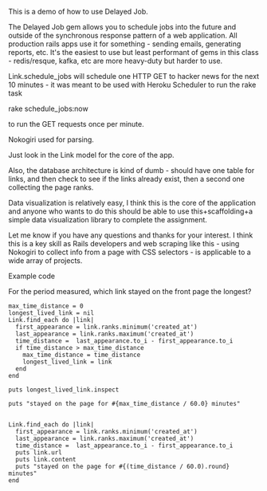 This is a demo of how to use Delayed Job.

The Delayed Job gem allows you to schedule jobs into the future and outside of the synchronous response pattern of a web application. All production rails apps use it for something - sending emails, generating reports, etc. It's the easiest to use but least performant of gems in this class - redis/resque, kafka, etc are more heavy-duty but harder to use.

Link.schedule_jobs will schedule one HTTP GET to hacker news for the next 10 minutes - it was meant to be used with Heroku Scheduler to run the rake task 

rake schedule_jobs:now

to run the GET requests once per minute.

Nokogiri used for parsing.

Just look in the Link model for the core of the app.

Also, the database architecture is kind of dumb - should have one table for links, and then check to see if the links already exist, then a second one collecting the page ranks.

Data visualization is relatively easy, I think this is the core of the application and anyone who wants to do this should be able to use this+scaffolding+a simple data visualization library to complete the assignment.

Let me know if you have any questions and thanks for your interest. I think this is a key skill as Rails developers and web scraping like this - using Nokogiri to collect info from a page with CSS selectors - is applicable to a wide array of projects.

Example code

For the period measured, which link stayed on the front page the longest?
```
max_time_distance = 0
longest_lived_link = nil
Link.find_each do |link|
  first_appearance = link.ranks.minimum('created_at')
  last_appearance = link.ranks.maximum('created_at')
  time_distance =  last_appearance.to_i - first_appearance.to_i
  if time_distance > max_time_distance
    max_time_distance = time_distance 
    longest_lived_link = link
  end
end

puts longest_lived_link.inspect

puts "stayed on the page for #{max_time_distance / 60.0} minutes"


Link.find_each do |link|
  first_appearance = link.ranks.minimum('created_at')
  last_appearance = link.ranks.maximum('created_at')
  time_distance =  last_appearance.to_i - first_appearance.to_i
  puts link.url
  puts link.content
  puts "stayed on the page for #{(time_distance / 60.0).round} minutes"
end
```